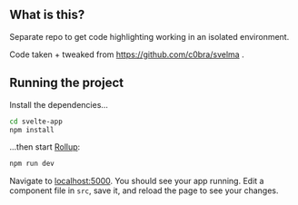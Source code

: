 ## What is this?

Separate repo to get code highlighting working in an isolated environment.

Code taken + tweaked from https://github.com/c0bra/svelma .

## Running the project

Install the dependencies...

```bash
cd svelte-app
npm install
```

...then start [Rollup](https://rollupjs.org):

```bash
npm run dev
```

Navigate to [localhost:5000](http://localhost:5000). You should see your app running. Edit a component file in `src`, save it, and reload the page to see your changes.

